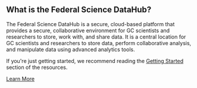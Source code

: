 ## What is the Federal Science DataHub?

The Federal Science DataHub is a secure, cloud-based platform that provides a secure, collaborative environment for GC scientists and researchers to store, work with, and share data. It is a central location for GC scientists and researchers to store data, perform collaborative analysis, and manipulate data using advanced analytics tools.

If you're just getting started, we recommend reading the [Getting Started](7937ceb6430cedd7) section of the resources.

[Learn More]()
